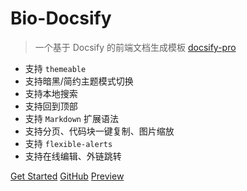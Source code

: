# Bio-Docsify

> 一个基于 Docsify 的前端文档生成模板 [docsify-pro](https://github.com/pandaoh/bio-docsify)

* 支持 `themeable`
* 支持暗黑/简约主题模式切换
* 支持本地搜索
* 支持回到顶部
* 支持 `Markdown` 扩展语法
* 支持分页、代码块一键复制、图片缩放
* 支持 `flexible-alerts`
* 支持在线编辑、外链跳转

[Get Started](/home?id=起步)
[GitHub](https://github.com/pandaoh/bio-docsify)
[Preview](http://bio.biugle.cn)
